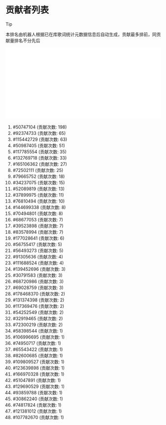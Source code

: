 # 贡献者列表

> [!TIP]
> 本排名由机器人根据已在库歌词统计元数据信息后自动生成，贡献最多排前，同贡献量排名不分先后

![贡献者头像画廊](./CONTRIBUTORS.svg)

1. #50747104 (贡献次数: 198)
2. #92374733 (贡献次数: 65)
3. #115442729 (贡献次数: 63)
4. #50987405 (贡献次数: 51)
5. #117785554 (贡献次数: 35)
6. #132769718 (贡献次数: 33)
7. #165106362 (贡献次数: 27)
8. #72502111 (贡献次数: 25)
9. #79665752 (贡献次数: 18)
10. #34237075 (贡献次数: 15)
11. #52089819 (贡献次数: 13)
12. #37899975 (贡献次数: 11)
13. #76810494 (贡献次数: 10)
14. #144699338 (贡献次数: 8)
15. #70494801 (贡献次数: 8)
16. #68677053 (贡献次数: 7)
17. #39523898 (贡献次数: 7)
18. #83578994 (贡献次数: 7)
19. #177028641 (贡献次数: 6)
20. #56755417 (贡献次数: 5)
21. #56493273 (贡献次数: 5)
22. #91305636 (贡献次数: 4)
23. #111688524 (贡献次数: 4)
24. #139452696 (贡献次数: 3)
25. #30791583 (贡献次数: 3)
26. #68720986 (贡献次数: 3)
27. #69028759 (贡献次数: 3)
28. #178468370 (贡献次数: 2)
29. #131374398 (贡献次数: 2)
30. #117369476 (贡献次数: 2)
31. #54252549 (贡献次数: 2)
32. #32919465 (贡献次数: 2)
33. #72300219 (贡献次数: 2)
34. #58398544 (贡献次数: 1)
35. #106996695 (贡献次数: 1)
36. #74950717 (贡献次数: 1)
37. #65543422 (贡献次数: 1)
38. #82600685 (贡献次数: 1)
39. #109809527 (贡献次数: 1)
40. #123639898 (贡献次数: 1)
41. #166970328 (贡献次数: 1)
42. #51047891 (贡献次数: 1)
43. #129690529 (贡献次数: 1)
44. #93859788 (贡献次数: 1)
45. #30862240 (贡献次数: 1)
46. #74817824 (贡献次数: 1)
47. #121381012 (贡献次数: 1)
48. #107782670 (贡献次数: 1)
